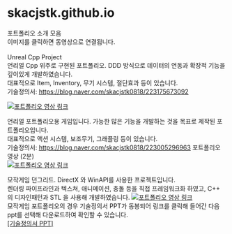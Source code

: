 # skacjstk.github.io
포트폴리오 소개 모음<br/>이미지를 클릭하면 동영상으로 연결됩니다.<br/><br/>
Unreal Cpp Project﻿﻿<br/>
언리얼 Cpp 위주로 구현된 포트폴리오. DDD 방식으로 데이터의 연동과 확장적 기능을 깊이있게 개발하였습니다.<br/>
대표적으로 Item, Inventory, 무기 시스템, 절단효과 등이 있습니다.
<br/> 기술정의서: https://blog.naver.com/skacjstk0818/223175673092

[![포트폴리오 영상 링크 ](http://img.youtube.com/vi/C5pPKTdSKO4/0.jpg)](https://youtu.be/C5pPKTdSKO4) 

언리얼 포트폴리오용 게임입니다. 가능한 많은 기능을 개발하는 것을 목표로 제작된 포트폴리오입니다.<br/>
대표적으로 액션 시스템, 보조무기, 그래플링 등이 있습니다.
<br/>기술정의서: https://blog.naver.com/skacjstk0818/223005296963 
포트폴리오 영상 (2분)<br/>
[![포트폴리오 영상 링크 ](http://img.youtube.com/vi/To1N44rUz6Q/0.jpg)](https://youtu.be/To1N44rUz6Q=0s) 

모작게임 던그리드. DirectX 와 WinAPI를 사용한 프로젝트입니다.<br/>
렌더링 파이프라인과 텍스쳐, 애니메이션, 충돌 등을 직접 프레임워크화 하였고, C++ 의 디자인패턴과 STL 을 사용해 개발하였습니다.
[![포트폴리오 영상 링크 ](http://img.youtube.com/vi/O2tDupY5eEk/0.jpg)](https://youtu.be/O2tDupY5eEk)
<br/> 모작게임 포트폴리오의 경우 기술정의서 PPT가 동봉되어 링크를 클릭해 들어간 다음 ppt를 선택해 다운로드하여 확인할 수 있습니다.<br/>
[[기술정의서 PPT]](https://github.com/skacjstk/skacjstk.github.io/blob/main/%EB%82%A8%EC%84%9D%EC%9B%90%20%EB%8D%98%EA%B7%B8%EB%A6%AC%EB%93%9C%EB%AA%A8%EC%9E%91%20%ED%8F%AC%ED%8A%B8%ED%8F%B4%EB%A6%AC%EC%98%A4.pptx)


